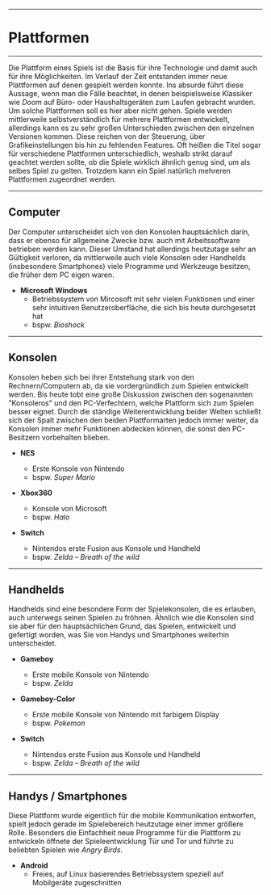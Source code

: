 -------------
# Plattformen
-------------

Die Plattform eines Spiels ist die Basis für ihre Technologie und damit auch
für ihre Möglichkeiten. Im Verlauf der Zeit entstanden immer neue Plattformen
auf denen gespielt werden konnte. Ins absurde führt diese Aussage, wenn man die
Fälle beachtet, in denen beispielsweise Klassiker wie *Doom* auf Büro- oder
Haushaltsgeräten zum Laufen gebracht wurden. Um solche Plattformen soll es hier
aber nicht gehen. Spiele werden mittlerweile selbstverständlich für mehrere
Plattformen entwickelt, allerdings kann es zu sehr großen Unterschieden zwischen
den einzelnen Versionen kommen. Diese reichen von der Steuerung, über
Grafikeinstellungen bis hin zu fehlenden Features. Oft heißen die Titel sogar
für verschiedene Plattformen unterschiedlich, weshalb strikt darauf geachtet
werden sollte, ob die Spiele wirklich ähnlich genug sind, um als selbes Spiel
zu gelten. Trotzdem kann ein Spiel natürlich mehreren Plattformen zugeordnet
werden.

--------------------------------------------------------------------------------

## Computer

Der Computer unterscheidet sich von den Konsolen hauptsächlich darin, dass er
ebenso für allgemeine Zwecke bzw. auch mit Arbeitssoftware betrieben werden
kann. Dieser Umstand hat allerdings heutzutage sehr an Gültigkeit verloren, da
mittlerweile auch viele Konsolen oder Handhelds (insbesondere Smartphones)
viele Programme und Werkzeuge besitzen, die früher dem PC eigen waren.

- **Microsoft Windows**
  - Betriebssystem von Mircosoft mit sehr vielen Funktionen und einer sehr
    intuitiven Benutzeroberfläche, die sich bis heute durchgesetzt hat
  - bspw. *Bioshock*

--------------------------------------------------------------------------------

## Konsolen

Konsolen heben sich bei ihrer Entstehung stark von den Rechnern/Computern ab,
da sie vordergründlich zum Spielen entwickelt werden. Bis heute tobt eine
große Diskussion zwischen den sogenannten "Konsoleros" und den PC-Verfechtern,
welche Plattform sich zum Spielen besser eignet. Durch die ständige
Weiterentwicklung beider Welten schließt sich der Spalt zwischen den beiden
Plattformarten jedoch immer weiter, da Konsolen immer mehr Funktionen abdecken
können, die sonst den PC-Besitzern vorbehalten blieben.

- **NES**
  - Erste Konsole von Nintendo
  - bspw. *Super Mario*

- **Xbox360**
  - Konsole von Microsoft
  - bspw. *Halo*

- **Switch**
  - Nintendos erste Fusion aus Konsole und Handheld
  - bspw. *Zelda – Breath of the wild*

--------------------------------------------------------------------------------

## Handhelds

Handhelds sind eine besondere Form der Spielekonsolen, die es erlauben, auch
unterwegs seinen Spielen zu fröhnen. Ähnlich wie die Konsolen sind sie aber für
den hauptsächlichen Grund, das Spielen, entwickelt und gefertigt worden, was Sie
von Handys und Smartphones weiterhin unterscheidet.

- **Gameboy**
  - Erste mobile Konsole von Nintendo
  - bspw. *Zelda*

- **Gameboy-Color**
  - Erste mobile Konsole von Nintendo mit farbigem Display
  - bspw. *Pokemon*

- **Switch**
  - Nintendos erste Fusion aus Konsole und Handheld
  - bspw. *Zelda – Breath of the wild*

--------------------------------------------------------------------------------

## Handys / Smartphones

Diese Plattform wurde eigentlich für die mobile Kommunikation entworfen, spielt
jedoch gerade im Spielebereich heutzutage einer immer größere Rolle. Besonders
die Einfachheit neue Programme für die Plattform zu entwickeln öffnete der
Spieleentwicklung Tür und Tor und führte zu beliebten Spielen wie *Angry Birds*.

- **Android**
  - Freies, auf Linux basierendes Betriebssystem speziell auf Mobilgeräte
    zugeschnitten
